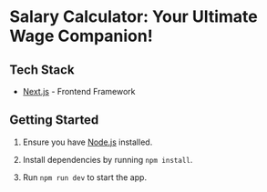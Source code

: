 # Salary Calculator: Your Ultimate Wage Companion!

## Tech Stack

- [Next.js](https://nextjs.org/) - Frontend Framework

## Getting Started

1. Ensure you have [Node.js](https://nodejs.org/en/) installed.

2. Install dependencies by running `npm install`.

3. Run `npm run dev` to start the app.
